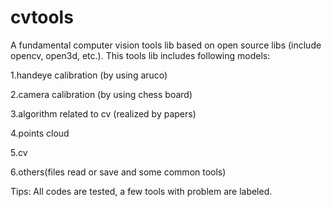 # cvtools

A fundamental computer vision tools lib based on open source libs (include opencv, open3d, etc.). This tools lib includes following models:

1.handeye calibration (by using aruco)

2.camera calibration (by using chess board)

3.algorithm related to cv (realized by papers)

4.points cloud

5.cv

6.others(files read or save and some common tools)

Tips: All codes are tested, a few tools with problem are labeled.
